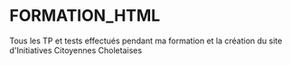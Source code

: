 # FORMATION_HTML
Tous les TP et tests effectués pendant ma formation et la création du site d'Initiatives Citoyennes Choletaises
